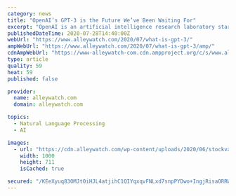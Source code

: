 ```yaml
---
category: news
title: "OpenAI’s GPT-3 is the Future We’ve Been Waiting For"
excerpt: "OpenAI is an artificial intelligence research laboratory started in 2015 by Elon Musk, Sam Altman, Peter Thiel, Reid Hoffman, Marc Benioff, et al. GPT-3 stands for Generative Pre-Trained Transformer"
publishedDateTime: 2020-07-28T14:40:00Z
webUrl: "https://www.alleywatch.com/2020/07/what-is-gpt-3/"
ampWebUrl: "https://www.alleywatch.com/2020/07/what-is-gpt-3/amp/"
cdnAmpWebUrl: "https://www-alleywatch-com.cdn.ampproject.org/c/s/www.alleywatch.com/2020/07/what-is-gpt-3/amp/"
type: article
quality: 59
heat: 59
published: false

provider:
  name: alleywatch.com
  domain: alleywatch.com

topics:
  - Natural Language Processing
  - AI

images:
  - url: "https://cdn.alleywatch.com/wp-content/uploads/2020/06/stockvault-block-chain-network-concept-over-cityscape241738.jpg"
    width: 1000
    height: 711
    isCached: true

secured: "/KEeXyuq83OMJt0iHJL4atjihC1QIYqxqvFNLxd7snpPYDwo+IngjRisaORRWInldJPpmmv8ritl8oM4nyW7C2IIL0mYvldAmzzJ9GYswUcIrfnSAuMkEIMU3kJZXjsCAo8oyrZdz+ruJS7zMfxslMPCJToFwwBzLtteUb1u34znsVGHGQQeP7QJbLOgy22xN/IkDsadpUrtAhSRfeUFHAG93UmtrZxRBMQvekE8CW8jVAF472CgGLMYDRNeleZ/NTVn32TJWvGU13xhCIMDUaruX+1G5UMPhCDVImHwHbAJ/37HMp/IiLtTm207XKotBf+uAAQQl9kFlsVvyZY01A==;b7Ed4M1z0JcZ/y0PMcI0Jw=="
---
```


